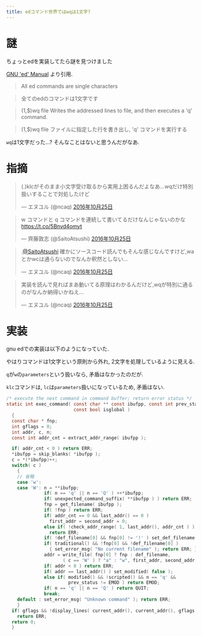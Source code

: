 ```yaml
---
title: edコマンド世界ではwqは1文字?
---
```


# 謎

ちょっとedを実装してたら謎を見つけました

[GNU 'ed' Manual](https://www.gnu.org/software/ed/manual/ed_manual.html#Commands)
より引用.

>All ed commands are single characters

>全てのedのコマンドは1文字です

>(1,$)wq file
>Writes the addressed lines to file, and then executes a 'q' command.

>(1,$)wq file
>ファイルに指定した行を書き出し, 'q' コマンドを実行する

`wq`は1文字だった…?
そんなことはないと思うんだがなあ.

# 指摘

<blockquote class="twitter-tweet" data-lang="ja"><p lang="ja" dir="ltr">(.)klcがそのまま小文字受け取るから実用上困るんだよなあ…wqだけ特別扱いすることで対処したけど</p>&mdash; エヌユル (@ncaq) <a href="https://twitter.com/ncaq/status/790785940146966528">2016年10月25日</a></blockquote>

<blockquote class="twitter-tweet" data-lang="ja"><p lang="ja" dir="ltr">w コマンドと q コマンドを連続して書いてるだけなんじゃないのかな <a href="https://t.co/5Bnvd4omyt">https://t.co/5Bnvd4omyt</a></p>&mdash; 齊藤敦志 (@SaitoAtsushi) <a href="https://twitter.com/SaitoAtsushi/status/790782982738948097">2016年10月25日</a></blockquote>

<blockquote class="twitter-tweet" data-conversation="none" data-lang="ja"><p lang="ja" dir="ltr">.<a href="https://twitter.com/SaitoAtsushi">@SaitoAtsushi</a> 確かにソースコード読んでもそんな感じなんですけど,waとかwcは通らないのでなんか釈然としない…</p>&mdash; エヌユル (@ncaq) <a href="https://twitter.com/ncaq/status/790787788790571008">2016年10月25日</a></blockquote>

<blockquote class="twitter-tweet" data-lang="ja"><p lang="ja" dir="ltr">実装を読んで見ればまあ動いてる原理はわかるんだけど,wqが特別に通るのがなんか納得いかねえ…</p>&mdash; エヌユル (@ncaq) <a href="https://twitter.com/ncaq/status/790789700772507648">2016年10月25日</a></blockquote>

# 実装

gnu edでの実装は以下のようになっていた.

やはりコマンドは1文字という原則から外れ,
2文字を処理しているように見える.

`q`が`w`の`parameters`という扱いなら,
矛盾はなかったのだが.

`klc`コマンドは,
`lc`は`parameters`扱いになっているため,
矛盾はない.

~~~c
/* execute the next command in command buffer; return error status */
static int exec_command( const char ** const ibufpp, const int prev_status,
                         const bool isglobal )
  {
  const char * fnp;
  int gflags = 0;
  int addr, c, n;
  const int addr_cnt = extract_addr_range( ibufpp );

  if( addr_cnt < 0 ) return ERR;
  *ibufpp = skip_blanks( *ibufpp );
  c = *(*ibufpp)++;
  switch( c )
    {
    // 省略
    case 'w':
    case 'W': n = **ibufpp;
              if( n == 'q' || n == 'Q' ) ++*ibufpp;
              if( unexpected_command_suffix( **ibufpp ) ) return ERR;
              fnp = get_filename( ibufpp );
              if( !fnp ) return ERR;
              if( addr_cnt == 0 && last_addr() == 0 )
                first_addr = second_addr = 0;
              else if( !check_addr_range( 1, last_addr(), addr_cnt ) )
                return ERR;
              if( !def_filename[0] && fnp[0] != '!' ) set_def_filename( fnp );
              if( traditional() && !fnp[0] && !def_filename[0] )
                { set_error_msg( "No current filename" ); return ERR; }
              addr = write_file( fnp[0] ? fnp : def_filename,
                     ( c == 'W' ) ? "a" : "w", first_addr, second_addr );
              if( addr < 0 ) return ERR;
              if( addr == last_addr() ) set_modified( false );
              else if( modified() && !scripted() && n == 'q' &&
                       prev_status != EMOD ) return EMOD;
              if( n == 'q' || n == 'Q' ) return QUIT;
              break;
    default : set_error_msg( "Unknown command" ); return ERR;
    }
  if( gflags && !display_lines( current_addr(), current_addr(), gflags ) )
    return ERR;
  return 0;
  }
~~~
